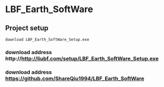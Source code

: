 # LBF_Earth_SoftWare

## Project setup

```
download LBF_Earth_SoftWare_Setup.exe 
```

### download address http://http://liubf.com/setup/LBF_Earth_SoftWare_Setup.exe
### download address https://github.com/ShareQiu1994/LBF_Earth_SoftWare

